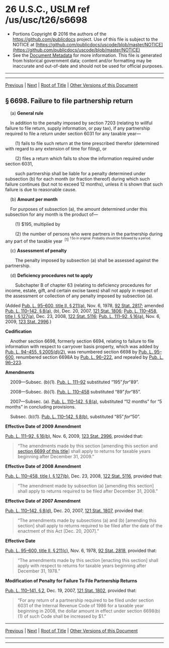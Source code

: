 ---
---

# 26 U.S.C., USLM ref /us/usc/t26/s6698

* Portions Copyright © 2016 the authors of the https://github.com/publicdocs project.
  Use of this file is subject to the NOTICE at [https://github.com/publicdocs/uscode/blob/master/NOTICE](https://github.com/publicdocs/uscode/blob/master/NOTICE)
* See the [Document Metadata](././../../../../../../..//README.md) for more information.
  This file is generated from historical government data; content and/or formatting may be inaccurate and out-of-date and should not be used for official purposes.

----------
----------

[Previous](./../../../../../../..//us/usc/t26/stF/ch68/schB/ptI/m__us_usc_t26_s6697.md) | [Next](./../../../../../../..//us/usc/t26/stF/ch68/schB/ptI/m__us_usc_t26_s6698A.md) | [Root of Title](./../../../../../../../) | [Other Versions of this Document](https://publicdocs.github.io/go/links?ns=uslm&ref=%2Fus%2Fusc%2Ft26%2Fs6698)

## § 6698. Failure to file partnership return

    (a) __General rule__ 

    In addition to the penalty imposed by section 7203 (relating to willful failure to file return, supply information, or pay tax), if any partnership required to file a return under section 6031 for any taxable year—

        (1) fails to file such return at the time prescribed therefor (determined with regard to any extension of time for filing), or

        (2) files a return which fails to show the information required under section 6031,

        such partnership shall be liable for a penalty determined under subsection (b) for each month (or fraction thereof) during which such failure continues (but not to exceed 12 months), unless it is shown that such failure is due to reasonable cause.

    (b) __Amount per month__ 

    For purposes of subsection (a), the amount determined under this subsection for any month is the product of—

        (1) $195, multiplied by

        (2) the number of persons who were partners in the partnership during any part of the taxable year  <sup>\[1\]</sup>  <sup><sup> 1 So in original. Probably should be followed by a period. </sup></sup> 

    (c) __Assessment of penalty__ 

        The penalty imposed by subsection (a) shall be assessed against the partnership.

    (d) __Deficiency procedures not to apply__ 

        Subchapter B of chapter 63 (relating to deficiency procedures for income, estate, gift, and certain excise taxes) shall not apply in respect of the assessment or collection of any penalty imposed by subsection (a).

(Added [Pub. L. 95–600, title II, § 211(a)][/us/pl/95/600/s211/a], Nov. 6, 1978, [92 Stat. 2817][/us/stat/92/2817]; amended [Pub. L. 110–142, § 8(a)][/us/pl/110/142/s8/a], (b), Dec. 20, 2007, [121 Stat. 1806][/us/stat/121/1806]; [Pub. L. 110–458, title I, § 127(a)][/us/pl/110/458/s127/a], Dec. 23, 2008, [122 Stat. 5116][/us/stat/122/5116]; [Pub. L. 111–92, § 16(a)][/us/pl/111/92/s16/a], Nov. 6, 2009, [123 Stat. 2996][/us/stat/123/2996].)

 __Codification__ 

    Another section 6698, formerly section 6694, relating to failure to file information with respect to carryover basis property, which was added by [Pub. L. 94–455, § 2005(d)(2)][/us/pl/94/455/s2005/d/2], was renumbered section 6698 by [Pub. L. 95–600][/us/pl/95/600], renumbered section 6698A by [Pub. L. 96–222][/us/pl/96/222], and repealed by [Pub. L. 96–223][/us/pl/96/223].

 __Amendments__ 

    2009—Subsec. (b)(1). [Pub. L. 111–92][/us/pl/111/92] substituted “$195” for “$89”.

    2008—Subsec. (b)(1). [Pub. L. 110–458][/us/pl/110/458] substituted “$89” for “$85”.

    2007—Subsec. (a). [Pub. L. 110–142, § 8(a)][/us/pl/110/142/s8/a], substituted “12 months” for “5 months” in concluding provisions.

    Subsec. (b)(1). [Pub. L. 110–142, § 8(b)][/us/pl/110/142/s8/b], substituted “$85” for “$50”.

 __Effective Date of 2009 Amendment__ 

[Pub. L. 111–92, § 16(b)][/us/pl/111/92/s16/b], Nov. 6, 2009, [123 Stat. 2996][/us/stat/123/2996], provided that: 

> “The amendments made by this section \[amending this section and [section 6699 of this title][/us/usc/t26/s6699]\] shall apply to returns for taxable years beginning after December 31, 2009.”

 __Effective Date of 2008 Amendment__ 

[Pub. L. 110–458, title I, § 127(b)][/us/pl/110/458/s127/b], Dec. 23, 2008, [122 Stat. 5116][/us/stat/122/5116], provided that: 

> “The amendment made by subsection (a) \[amending this section\] shall apply to returns required to be filed after December 31, 2008.”

 __Effective Date of 2007 Amendment__ 

[Pub. L. 110–142, § 8(d)][/us/pl/110/142/s8/d], Dec. 20, 2007, [121 Stat. 1807][/us/stat/121/1807], provided that: 

> “The amendments made by subsections (a) and (b) \[amending this section\] shall apply to returns required to be filed after the date of the enactment of this Act \[Dec. 20, 2007\].”

 __Effective Date__ 

[Pub. L. 95–600, title II, § 211(c)][/us/pl/95/600/s211/c], Nov. 6, 1978, [92 Stat. 2818][/us/stat/92/2818], provided that: 

> “The amendments made by this section \[enacting this section\] shall apply with respect to returns for taxable years beginning after December 31, 1978.”

 __Modification of Penalty for Failure To File Partnership Returns__ 

[Pub. L. 110–141, § 2][/us/pl/110/141/s2], Dec. 19, 2007, [121 Stat. 1802][/us/stat/121/1802], provided that: 

> “For any return of a partnership required to be filed under section 6031 of the Internal Revenue Code of 1986 for a taxable year beginning in 2008, the dollar amount in effect under section 6698(b)(1) of such Code shall be increased by $1.”

----------

[Previous](./../../../../../../..//us/usc/t26/stF/ch68/schB/ptI/m__us_usc_t26_s6697.md) | [Next](./../../../../../../..//us/usc/t26/stF/ch68/schB/ptI/m__us_usc_t26_s6698A.md) | [Root of Title](./../../../../../../../) | [Other Versions of this Document](https://publicdocs.github.io/go/links?ns=uslm&ref=%2Fus%2Fusc%2Ft26%2Fs6698)

----------
----------

[/us/pl/95/600/s211/a]: https://publicdocs.github.io/go/links?ns=uslm&ref=%2Fus%2Fpl%2F95%2F600%2Fs211%2Fa
[/us/stat/92/2817]: https://publicdocs.github.io/go/links?ns=uslm&ref=%2Fus%2Fstat%2F92%2F2817
[/us/pl/110/142/s8/a]: https://publicdocs.github.io/go/links?ns=uslm&ref=%2Fus%2Fpl%2F110%2F142%2Fs8%2Fa
[/us/stat/121/1806]: https://publicdocs.github.io/go/links?ns=uslm&ref=%2Fus%2Fstat%2F121%2F1806
[/us/pl/110/458/s127/a]: https://publicdocs.github.io/go/links?ns=uslm&ref=%2Fus%2Fpl%2F110%2F458%2Fs127%2Fa
[/us/stat/122/5116]: https://publicdocs.github.io/go/links?ns=uslm&ref=%2Fus%2Fstat%2F122%2F5116
[/us/pl/111/92/s16/a]: https://publicdocs.github.io/go/links?ns=uslm&ref=%2Fus%2Fpl%2F111%2F92%2Fs16%2Fa
[/us/stat/123/2996]: https://publicdocs.github.io/go/links?ns=uslm&ref=%2Fus%2Fstat%2F123%2F2996
[/us/pl/94/455/s2005/d/2]: https://publicdocs.github.io/go/links?ns=uslm&ref=%2Fus%2Fpl%2F94%2F455%2Fs2005%2Fd%2F2
[/us/pl/95/600]: https://publicdocs.github.io/go/links?ns=uslm&ref=%2Fus%2Fpl%2F95%2F600
[/us/pl/96/222]: https://publicdocs.github.io/go/links?ns=uslm&ref=%2Fus%2Fpl%2F96%2F222
[/us/pl/96/223]: https://publicdocs.github.io/go/links?ns=uslm&ref=%2Fus%2Fpl%2F96%2F223
[/us/pl/111/92]: https://publicdocs.github.io/go/links?ns=uslm&ref=%2Fus%2Fpl%2F111%2F92
[/us/pl/110/458]: https://publicdocs.github.io/go/links?ns=uslm&ref=%2Fus%2Fpl%2F110%2F458
[/us/pl/110/142/s8/a]: https://publicdocs.github.io/go/links?ns=uslm&ref=%2Fus%2Fpl%2F110%2F142%2Fs8%2Fa
[/us/pl/110/142/s8/b]: https://publicdocs.github.io/go/links?ns=uslm&ref=%2Fus%2Fpl%2F110%2F142%2Fs8%2Fb
[/us/pl/111/92/s16/b]: https://publicdocs.github.io/go/links?ns=uslm&ref=%2Fus%2Fpl%2F111%2F92%2Fs16%2Fb
[/us/stat/123/2996]: https://publicdocs.github.io/go/links?ns=uslm&ref=%2Fus%2Fstat%2F123%2F2996
[/us/usc/t26/s6699]: https://publicdocs.github.io/go/links?ns=uslm&ref=%2Fus%2Fusc%2Ft26%2Fs6699
[/us/pl/110/458/s127/b]: https://publicdocs.github.io/go/links?ns=uslm&ref=%2Fus%2Fpl%2F110%2F458%2Fs127%2Fb
[/us/stat/122/5116]: https://publicdocs.github.io/go/links?ns=uslm&ref=%2Fus%2Fstat%2F122%2F5116
[/us/pl/110/142/s8/d]: https://publicdocs.github.io/go/links?ns=uslm&ref=%2Fus%2Fpl%2F110%2F142%2Fs8%2Fd
[/us/stat/121/1807]: https://publicdocs.github.io/go/links?ns=uslm&ref=%2Fus%2Fstat%2F121%2F1807
[/us/pl/95/600/s211/c]: https://publicdocs.github.io/go/links?ns=uslm&ref=%2Fus%2Fpl%2F95%2F600%2Fs211%2Fc
[/us/stat/92/2818]: https://publicdocs.github.io/go/links?ns=uslm&ref=%2Fus%2Fstat%2F92%2F2818
[/us/pl/110/141/s2]: https://publicdocs.github.io/go/links?ns=uslm&ref=%2Fus%2Fpl%2F110%2F141%2Fs2
[/us/stat/121/1802]: https://publicdocs.github.io/go/links?ns=uslm&ref=%2Fus%2Fstat%2F121%2F1802


